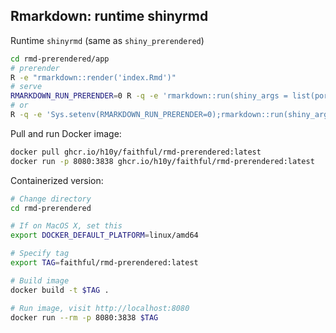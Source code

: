 ## Rmarkdown: runtime shinyrmd

Runtime `shinyrmd` (same as `shiny_prerendered`)

```bash
cd rmd-prerendered/app
# prerender
R -e "rmarkdown::render('index.Rmd')"
# serve
RMARKDOWN_RUN_PRERENDER=0 R -q -e 'rmarkdown::run(shiny_args = list(port = 8080))'
# or
R -q -e 'Sys.setenv(RMARKDOWN_RUN_PRERENDER=0);rmarkdown::run(shiny_args = list(port = 8080))'
```

Pull and run Docker image:

```bash
docker pull ghcr.io/h10y/faithful/rmd-prerendered:latest
docker run -p 8080:3838 ghcr.io/h10y/faithful/rmd-prerendered:latest
```

Containerized version:

```bash
# Change directory
cd rmd-prerendered

# If on MacOS X, set this
export DOCKER_DEFAULT_PLATFORM=linux/amd64

# Specify tag
export TAG=faithful/rmd-prerendered:latest

# Build image
docker build -t $TAG .

# Run image, visit http://localhost:8080
docker run --rm -p 8080:3838 $TAG
```
